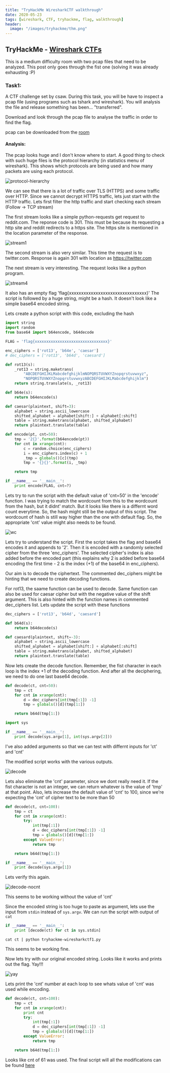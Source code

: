 ```yaml
---
title: "TryHackMe WiresharkCTF walkthrough"
date: 2020-05-23
tags: [wireshark, CTF, tryhackme, flag, walkthrough]
header:
  image: "/images/tryhackme/thm.png"
---
```


## TryHackMe - [Wireshark CTFs](https://tryhackme.com/room/wirectf)

This is a medium difficulty room with two pcap files that need to be analyzed. This post only goes through the fist one (solving it was already exhausting :P)

### Task1: 

A CTF challenge set by csaw. During this task, you will be have to inspect a pcap file (using programs such as tshark and wireshark). You will analysis the file and release something has been... "transferred".

Download and look through the pcap file to analyse the traffic in order to find the flag.

pcap can be downloaded from the [room](https://tryhackme.com/room/wirectf)

#### Analysis:

The pcap looks huge and I don't know where to start. A good thing to check with such huge files is the protocol hierarchy (in statistics menu of wireshark). This shows which protocols are being used and how many packets are using each protocol.

![protocol-hierarchy]({{site.url}}{{site.baseurl}}/images/tryhackme/wiresharkctf1/protocol-hierarchy.png)

We can see that there is a lot of traffic over TLS (HTTPS) and some traffic over HTTP. Since we cannot decrypt HTTPS traffic, lets just start with the HTTP traffic.
Lets first filter the http traffic and start checking each stream (Follow -> TCP stream)

The first stream looks like a simple python-requests get request to reddit.com. The reponse code is 301. This must be because its requesting a http site and reddit redirects to a https site. The https site is mentioned in the location parameter of the response.

![stream1]({{site.url}}{{site.baseurl}}/images/tryhackme/wiresharkctf1/stream1.png)

The second stream is also very similar. This time the request is to twitter.com. Response is again 301 with location as https://twitter.com

The next stream is very interesting. The request looks like a python program.

![stream4]({{site.url}}{{site.baseurl}}/images/tryhackme/wiresharkctf1/stream4.png)

It also has an empty flag 'flag{xxxxxxxxxxxxxxxxxxxxxxxxxxxxxxxx}'
The script is followed by a huge string, might be a hash. It doesn't look like a simple base64 encoded string.

Lets create a python script with this code, excluding the hash

```python
import string
import random
from base64 import b64encode, b64decode

FLAG = 'flag{xxxxxxxxxxxxxxxxxxxxxxxxxxxxxxxx}'

enc_ciphers = ['rot13', 'b64e', 'caesar']
# dec_ciphers = ['rot13', 'b64d', 'caesard']

def rot13(s):
	_rot13 = string.maketrans( 
    	"ABCDEFGHIJKLMabcdefghijklmNOPQRSTUVWXYZnopqrstuvwxyz", 
    	"NOPQRSTUVWXYZnopqrstuvwxyzABCDEFGHIJKLMabcdefghijklm")
	return string.translate(s, _rot13)

def b64e(s):
	return b64encode(s)

def caesar(plaintext, shift=3):
    alphabet = string.ascii_lowercase
    shifted_alphabet = alphabet[shift:] + alphabet[:shift]
    table = string.maketrans(alphabet, shifted_alphabet)
    return plaintext.translate(table)

def encode(pt, cnt=50):
	tmp = '2{}'.format(b64encode(pt))
	for cnt in xrange(cnt):
		c = random.choice(enc_ciphers)
		i = enc_ciphers.index(c) + 1
		_tmp = globals()[c](tmp)
		tmp = '{}{}'.format(i, _tmp)

	return tmp

if __name__ == '__main__':
	print encode(FLAG, cnt=?)
```

Lets try to run the script with the default value of 'cnt=50' in the 'encode' function. I was trying to match the wordcount from this to the wordcount from the hash, but it didnt' match.
But it looks like there is a differnt word count everytime. So, the hash might still be the output of this script. The wordcount of hash is still way higher than the one with default flag. So, the appropriate 'cnt' value might also needs to be found.

![wc]({{site.url}}{{site.baseurl}}/images/tryhackme/wiresharkctf1/wc.png)

Lets try to understand the script. First the script takes the flag and base64 encodes it and appends to '2'. Then it is encoded with a randomly selected cipher from the three 'enc_ciphers'. The selected cipher's index is also added before the encoded part (this explains why 2 is added before base64 encoding the first time - 2 is the index (+1) of the base64 in enc_ciphers).

Our aim is to decode the ciphertext. The commented dec_ciphers might be hinting that we need to create decoding functions.

For rot13, the saame function can be used to decode. Same function can also be used for caesar cipher but with the negative value of the shift argument. This is also hinted with the function names in commented dec_ciphers list. Lets update the script with these functions

```python
dec_ciphers = ['rot13', 'b64d', 'caesard']

def b64d(s):
	return b64decode(s)

def caesard(plaintext, shift=-3):
    alphabet = string.ascii_lowercase
    shifted_alphabet = alphabet[shift:] + alphabet[:shift]
    table = string.maketrans(alphabet, shifted_alphabet)
    return plaintext.translate(table)
```

Now lets create the decode function. Remember, the fist character in each loop is the index +1 of the decoding function. And after all the deciphering, we need to do one last base64 decode.

```python
def decode(ct, cnt=50):
	tmp = ct
	for cnt in xrange(cnt):
		d = dec_ciphers[int(tmp[:1]) -1]
		tmp = globals()[d](tmp[1:])

	return b64d(tmp[1:])

import sys

if __name__ == '__main__':
	print decode(sys.argv[1], int(sys.argv[2]))
```

I've also added arguments so that we can test with differnt inputs for 'ct' and 'cnt'

The modified script works with the various outputs.

![decode]({{site.url}}{{site.baseurl}}/images/tryhackme/wiresharkctf1/decode.png)

Lets also eliminate the 'cnt' parameter, since we dont really need it. If the fist character is not an integer, we can return whatever is the value of 'tmp' at that point. Also, lets increase the default value of 'cnt' to 100, since we're expecting the 'cnt' of cipher text to be more than 50

```python
def decode(ct, cnt=100):
	tmp = ct
	for cnt in xrange(cnt):
		try:
			int(tmp[:1])
			d = dec_ciphers[int(tmp[:1]) -1]
			tmp = globals()[d](tmp[1:])
		except ValueError:
			return tmp

	return b64d(tmp[1:])

if __name__ == '__main__':
	print decode(sys.argv[1])
```

Lets verify this again.

![decode-nocnt]({{site.url}}{{site.baseurl}}/images/tryhackme/wiresharkctf1/decode-nocnt.png)

This seems to be working without the value of 'cnt'

Since the encoded string is too huge to paste as argument, lets use the input from `stdin` instead of `sys.argv`. We can run the script with output of `cat`

```python
if __name__ == '__main__':
	print [decode(ct) for ct in sys.stdin]
```

`cat ct | python tryhackme-wiresharkctf1.py`

This seems to be working fine. 

Now lets try with our original encoded string. Looks like it works and prints out the flag. Yay!!!

![yay]({{site.url}}{{site.baseurl}}/images/tryhackme/wiresharkctf1/yay.png)

Lets print the 'cnt' number at each loop to see whats value of 'cnt' was used while encoding.

```python
def decode(ct, cnt=100):
	tmp = ct
	for cnt in xrange(cnt):
		print cnt
		try:
			int(tmp[:1])
			d = dec_ciphers[int(tmp[:1]) -1]
			tmp = globals()[d](tmp[1:])
		except ValueError:
			return tmp

	return b64d(tmp[1:])
```

Looks like cnt of 61 was used.
The final script will all the modifications can be found [here]({{site.url}}{{site.baseurl}}/misc/tryhackme-wiresharkctf1.py)
